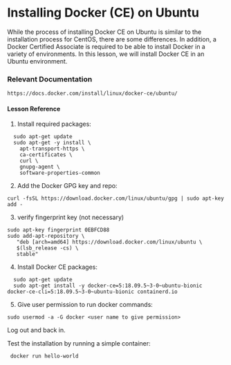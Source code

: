 Installing Docker (CE) on Ubuntu
===================

While the process of installing Docker CE on Ubuntu is similar to the installation process for CentOS,
there are some differences. In addition, a Docker Certified Associate is required to be able to install
Docker in a variety of environments. In this lesson, we will install Docker CE in an Ubuntu environment.

### Relevant Documentation ###
```
https://docs.docker.com/install/linux/docker-ce/ubuntu/
```

#### Lesson Reference ####

1. Install required packages:

```
  sudo apt-get update
  sudo apt-get -y install \
    apt-transport-https \
    ca-certificates \
    curl \
    gnupg-agent \
    software-properties-common
```

2. Add the Docker GPG key and repo:
  ```
  curl -fsSL https://download.docker.com/linux/ubuntu/gpg | sudo apt-key add -
  ```
3. verify fingerprint key (not necessary)
  ```
  sudo apt-key fingerprint 0EBFCD88
  sudo add-apt-repository \
     "deb [arch=amd64] https://download.docker.com/linux/ubuntu \
     $(lsb_release -cs) \
     stable"
   ```
 
4. Install Docker CE packages:
```
  sudo apt-get update
  sudo apt-get install -y docker-ce=5:18.09.5~3-0~ubuntu-bionic docker-ce-cli=5:18.09.5~3-0~ubuntu-bionic containerd.io
```

5. Give user permission to run docker commands:
  ```
  sudo usermod -a -G docker <user name to give permission>
  ```

Log out and back in.

Test the installation by running a simple container:
  ```
   docker run hello-world
  ```
